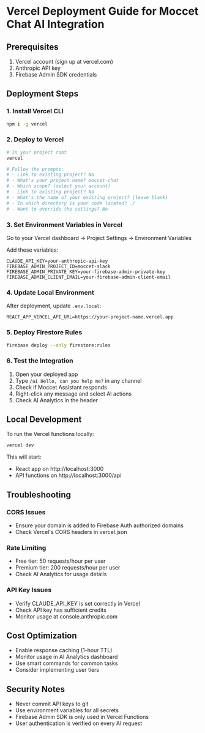 # Vercel Deployment Guide for Moccet Chat AI Integration

## Prerequisites
1. Vercel account (sign up at vercel.com)
2. Anthropic API key
3. Firebase Admin SDK credentials

## Deployment Steps

### 1. Install Vercel CLI
```bash
npm i -g vercel
```

### 2. Deploy to Vercel
```bash
# In your project root
vercel

# Follow the prompts:
# - Link to existing project? No
# - What's your project name? moccet-chat
# - Which scope? (select your account)
# - Link to existing project? No
# - What's the name of your existing project? (leave blank)
# - In which directory is your code located? ./
# - Want to override the settings? No
```

### 3. Set Environment Variables in Vercel
Go to your Vercel dashboard → Project Settings → Environment Variables

Add these variables:
```
CLAUDE_API_KEY=your-anthropic-api-key
FIREBASE_ADMIN_PROJECT_ID=moccet-slack
FIREBASE_ADMIN_PRIVATE_KEY=your-firebase-admin-private-key
FIREBASE_ADMIN_CLIENT_EMAIL=your-firebase-admin-client-email
```

### 4. Update Local Environment
After deployment, update `.env.local`:
```
REACT_APP_VERCEL_API_URL=https://your-project-name.vercel.app
```

### 5. Deploy Firestore Rules
```bash
firebase deploy --only firestore:rules
```

### 6. Test the Integration
1. Open your deployed app
2. Type `/ai Hello, can you help me?` in any channel
3. Check if Moccet Assistant responds
4. Right-click any message and select AI actions
5. Check AI Analytics in the header

## Local Development

To run the Vercel functions locally:
```bash
vercel dev
```

This will start:
- React app on http://localhost:3000
- API functions on http://localhost:3000/api

## Troubleshooting

### CORS Issues
- Ensure your domain is added to Firebase Auth authorized domains
- Check Vercel's CORS headers in vercel.json

### Rate Limiting
- Free tier: 50 requests/hour per user
- Premium tier: 200 requests/hour per user
- Check AI Analytics for usage details

### API Key Issues
- Verify CLAUDE_API_KEY is set correctly in Vercel
- Check API key has sufficient credits
- Monitor usage at console.anthropic.com

## Cost Optimization
- Enable response caching (1-hour TTL)
- Monitor usage in AI Analytics dashboard
- Use smart commands for common tasks
- Consider implementing user tiers

## Security Notes
- Never commit API keys to git
- Use environment variables for all secrets
- Firebase Admin SDK is only used in Vercel Functions
- User authentication is verified on every AI request